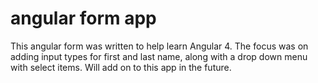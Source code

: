 # angular form app
This angular form was written to help learn Angular 4.
The focus was on adding input types for first and last name, along with a drop down menu with select items.
Will add on to this app in the future.
